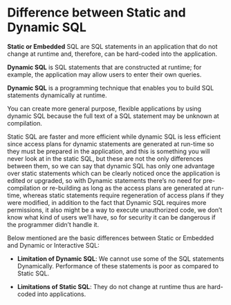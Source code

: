 # Difference between Static and Dynamic SQL

**Static or Embedded** SQL are SQL statements in an application that do not change at runtime and, therefore, can be hard-coded into the application. 

**Dynamic SQL** is SQL statements that are constructed at runtime; for example, the application may allow users to enter their own queries. 

**Dynamic SQL** is a programming technique that enables you to build SQL statements dynamically at runtime. 

You can create more general purpose, flexible applications by using dynamic SQL because the full text of a SQL statement may be unknown at compilation. 

Static SQL are faster and more efficient while dynamic SQL is less efficient since access plans for dynamic statements are generated at run-time so they must be prepared in the application, and this is something you will never look at in the static SQL, but these are not the only differences between them, so we can say that dynamic SQL has only one advantage over static statements which can be clearly noticed once the application is edited or upgraded, so with Dynamic statements there’s no need for pre-compilation or re-building as long as the access plans are generated at run-time, whereas static statements require regeneration of access plans if they were modified, in addition to the fact that Dynamic SQL requires more permissions, it also might be a way to execute unauthorized code, we don’t know what kind of users we’ll have, so for security it can be dangerous if the programmer didn’t handle it. 

Below mentioned are the basic differences between Static or Embedded and Dynamic or Interactive SQL:

- **Limitation of Dynamic SQL**: We cannot use some of the SQL statements Dynamically. Performance of these statements is poor as compared to Static SQL. 

- **Limitations of Static SQL**: They do not change at runtime thus are hard-coded into applications.
